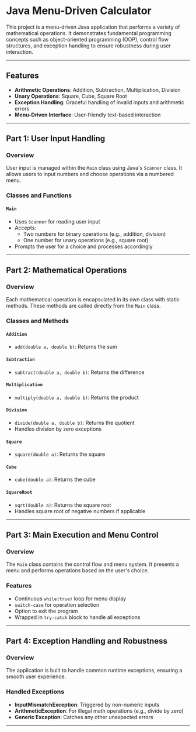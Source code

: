 # Java Menu-Driven Calculator

This project is a menu-driven Java application that performs a variety of mathematical operations. It demonstrates fundamental programming concepts such as object-oriented programming (OOP), control flow structures, and exception handling to ensure robustness during user interaction.

---

## Features

- **Arithmetic Operations**: Addition, Subtraction, Multiplication, Division
- **Unary Operations**: Square, Cube, Square Root
- **Exception Handling**: Graceful handling of invalid inputs and arithmetic errors
- **Menu-Driven Interface**: User-friendly text-based interaction

---

## Part 1: User Input Handling

### Overview
User input is managed within the `Main` class using Java's `Scanner` class. It allows users to input numbers and choose operations via a numbered menu.

### Classes and Functions

#### `Main`
- Uses `Scanner` for reading user input
- Accepts:
  - Two numbers for binary operations (e.g., addition, division)
  - One number for unary operations (e.g., square root)
- Prompts the user for a choice and processes accordingly

---

## Part 2: Mathematical Operations

### Overview
Each mathematical operation is encapsulated in its own class with static methods. These methods are called directly from the `Main` class.

### Classes and Methods

#### `Addition`
- `add(double a, double b)`: Returns the sum

#### `Subtraction`
- `subtract(double a, double b)`: Returns the difference

#### `Multiplication`
- `multiply(double a, double b)`: Returns the product

#### `Division`
- `divide(double a, double b)`: Returns the quotient
- Handles division by zero exceptions

#### `Square`
- `square(double a)`: Returns the square

#### `Cube`
- `cube(double a)`: Returns the cube

#### `SquareRoot`
- `sqrt(double a)`: Returns the square root
- Handles square root of negative numbers if applicable

---

## Part 3: Main Execution and Menu Control

### Overview
The `Main` class contains the control flow and menu system. It presents a menu and performs operations based on the user's choice.

### Features

- Continuous `while(true)` loop for menu display
- `switch-case` for operation selection
- Option to exit the program
- Wrapped in `try-catch` block to handle all exceptions

---

## Part 4: Exception Handling and Robustness

### Overview
The application is built to handle common runtime exceptions, ensuring a smooth user experience.

### Handled Exceptions

- **InputMismatchException**: Triggered by non-numeric inputs
- **ArithmeticException**: For illegal math operations (e.g., divide by zero)
- **Generic Exception**: Catches any other unexpected errors

---
